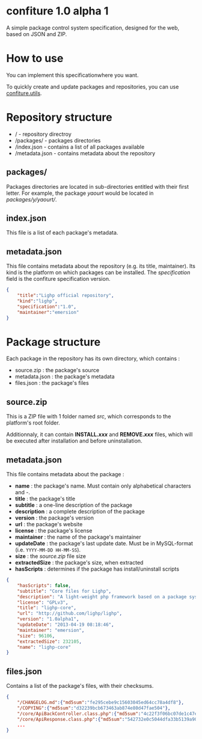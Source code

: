 confiture 1.0 alpha 1
=====================

A simple package control system specification, designed for the web, based on JSON and ZIP.

How to use
==========

You can implement this specificationwhere you want.

To quickly create and update packages and repositories, you can use [confiture.utils](http://github.com/simonser/confiture.utils).

Repository structure
=================

* / - repository directroy
* /packages/ - packages directories
* /index.json - contains a list of all packages available
* /metadata.json - contains metadata about the repository

packages/
---------

Packages directories are located in sub-directories entitled with their first letter. For example, the package _yaourt_ would be located in _packages/y/yaourt/_.

index.json
----------

This file is a list of each package's metadata.

metadata.json
-------------

This file contains metadata about the repository (e.g. its title, maintainer). Its kind is the platform on which packages can be installed. The _specification_ field is the confiture specification version.
```json
{
	"title":"Lighp official repository",
	"kind":"lighp",
	"specification":"1.0",
	"maintainer":"emersion"
}
```

Package structure
=================

Each package in the repository has its own directory, which contains :
* source.zip : the package's source
* metadata.json : the package's metadata
* files.json : the package's files

source.zip
----------

This is a ZIP file with 1 folder named _src_, which corresponds to the platform's root folder.

Additionnaly, it can contain **INSTALL.<em>xxx</em>** and **REMOVE.<em>xxx</em>** files, which will be executed after installation and before uninstallation.

metadata.json
-------------

This file contains metadata about the package :
* **name** : the package's name. Must contain only alphabetical characters and _-_.
* **title** : the package's title
* **subtitle** : a one-line description of the package
* **description** : a complete description of the package
* **version** : the package's version
* **url** : the package's website
* **license** : the package's license
* **maintainer** : the name of the package's maintainer
* **updateDate** : the package's last update date. Must be in MySQL-format (i.e. `YYYY-MM-DD HH-MM-SS`).
* **size** : the _source.zip_ file size
* **extractedSize** : the package's size, when extracted
* **hasScripts** : determines if the package has install/uninstall scripts

```json
{
    "hasScripts": false, 
    "subtitle": "Core files for Lighp", 
    "description": "A light-weight php framework based on a package system.", 
    "license": "GPLv3", 
    "title": "lighp-core", 
    "url": "http://github.com/lighp/lighp", 
    "version": "1.0alpha1", 
    "updateDate": "2013-04-19 08:18:46", 
    "maintainer": "emersion", 
    "size": 96106, 
    "extractedSize": 232105, 
    "name": "lighp-core"
}
```

files.json
----------

Contains a list of the package's files, with their checksums.

```json
{
	"/CHANGELOG.md":{"md5sum":"fe295cebe9c15603045ed64cc78a4df8"},
	"/COPYING":{"md5sum":"d32239bcb673463ab874e80d47fae504"},
	"/core/ApiBackController.class.php":{"md5sum":"4c22f3f06bc07de1c47e12d9948f0e84"},
	"/core/ApiResponse.class.php":{"md5sum":"542732e0c5044dfa33b5139a904798fa"},
	...
}
```
